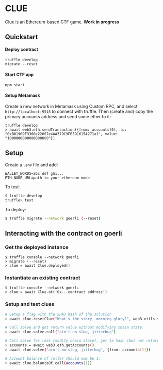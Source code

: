 # CLUE

Clue is an Ethereum-based CTF game. **Work in progress**

## Quickstart

#### Deploy contract

```
truffle develop
migrate --reset
```

#### Start CTF app

```
npm start
```

#### Setup Metamask

Create a new network in Metamask using Custom RPC, and select `http://localhost:9545` to connect with truffle. Then
(create and) copy the primary accounts address and send some ether to it:

```
truffle develop
> await web3.eth.sendTransaction({from: accounts[0], to: "0xB81909F3360e22067e4AA379C9FB5916154271a1", value: "1000000000000000000"})
```

## Setup

Create a `.env` file and add:

```
WALLET_WORDS=abc def ghi...
ETH_NODE_URL=path to your ethereum node
```

To test:

```sh
$ truffle develop
truffle> test
```

To deploy:

```sh
$ truffle migrate --network goerli (--reset)
```

## Interacting with the contract on goerli

### Get the deployed instance

```
$ truffle console --network goerli
> migrate (--reset)
> clue = await Clue.deployed()
```

### Instantiate an existing contract

```
$ truffle console --network goerli
> clue = await Clue.at('0x...contract address')
```

### Setup and test clues

```sh
# Setup a flag with the SHA3 hash of the solution
> await clue.resetClue("What's the story, morning glory?", web3.utils.sha3("ain't no slug, jitterbug"))

# Call solve and get return value without modifying chain state:
> await clue.solve.call("ain't no slug, jitterbug")

# Call solve for real (modify chain state), get tx hash (but not return value):
> accounts = await web3.eth.getAccounts()
> await clue.solve("ain't no slug, jitterbug", {from: accounts[1]})

# Account balance of caller should now be 1:
> await clue.balanceOf.call(accounts[1])
```
